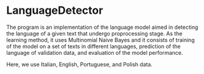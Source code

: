 # LanguageDetector
The program is an implementation of the language model aimed in detecting the language of a given text that undergo proprocessing stage. As the learning method, it uses Multinomial Naive Bayes and it consists of training of the model on a set of texts in different languages, prediction of the language of validation data, and evaluation of the model performance.

Here, we use Italian, English, Portuguese, and Polish data.
